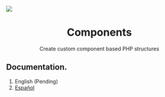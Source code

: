 
![](https://img.shields.io/github/license/thenlabs/components)

<h1 align="center">Components</h1>
<p align="center">Create custom component based PHP structures</p>

## Documentation.

1. English (Pending)
2. [Español](http://thenlabs.org/docs/components/master/es/index.html)
